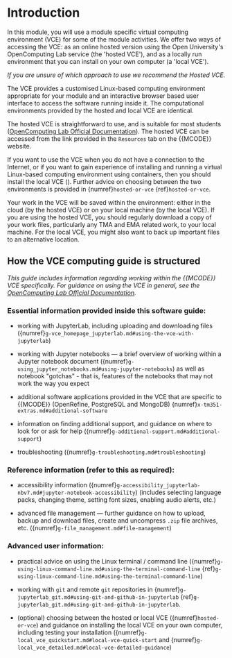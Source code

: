 # Introduction

In this module, you will use a module specific virtual computing environment (VCE) for some of the module activities. We offer two ways of accessing the VCE: as an online hosted version using the Open University's OpenComputing Lab service (the 'hosted VCE'), and as a locally run environment that you can install on your own computer (a 'local VCE').

*If you are unsure of which approach to use we recommend the Hosted VCE.*

The VCE provides a customised Linux-based computing environment appropriate for your module and an interactive browser based user interface to access the software running inside it. The computational environments provided by the hosted and local VCE are identical.

The hosted VCE is straightforward to use, and is suitable for most students ([OpenComputing Lab Official Documentation](https://docs.ocl.open.ac.uk/container-launcher/user/)). The hosted VCE can be accessed from the link provided in the `Resources` tab on the {{MCODE}} website.

If you want to use the VCE when you do not have a connection to the Internet, or if you want to gain experience of installing and running a virtual Linux-based computing environment using containers, then you should install the local VCE ([](g-local_vce_quickstart.md#local-vce-quick-start)). Further advice on choosing between the two environments is provided in {numref}`hosted-or-vce` {ref}`hosted-or-vce`.

Your work in the VCE will be saved within the environment: either in the cloud (by the hosted VCE) or on your local machine (by the local VCE). If you are using the hosted VCE, you should regularly download a copy of your work files, particularly any TMA and EMA related work, to your local machine. For the local VCE, you might also want to back up important files to an alternative location.

## How the VCE computing guide is structured

*This guide includes information regarding working within the {{MCODE}} VCE specifically. For guidance on using the VCE in general, see the [OpenComputing Lab Official Documentation](https://docs.ocl.open.ac.uk/container-launcher/user/).*

### Essential information provided inside this software guide:

- working with JupyterLab, including uploading and downloading files ({numref}`g-vce_homepage_jupyterlab.md#using-the-vce-with-jupyterlab`)

- working with Jupyter notebooks — a brief overview of working within a Jupyter notebook document ({numref}`g-using_jupyter_notebooks.md#using-jupyter-notebooks`) as well as notebook "gotchas" - that is, features of the notebooks that may not work the way you expect

- additional software applications provided in the VCE that are specific to {{MCODE}} (OpenRefine, PostgreSQL and MongoDB) {numref}`x-tm351-extras.md#additional-software`

- information on finding additional support, and guidance on where to look for or ask for help ({numref}`g-additional-support.md#additional-support`)

- troubleshooting ({numref}`g-troubleshooting.md#troubleshooting`)

### Reference information (refer to this as required):

- accessibility information ({numref}`g-accessibility_jupyterlab-nbv7.md#jupyter-notebook-accessibility`) (includes selecting language packs, changing theme, setting font sizes, enabling audio alerts, etc.)

- advanced file management — further guidance on how to upload, backup and download files, create and uncompress `.zip` file archives, etc. ({numref}`g-file_management.md#file-management`)

### Advanced user information:

- practical advice on using the Linux terminal / command line ({numref}`g-using-linux-command-line.md#using-the-terminal-command-line` {ref}`g-using-linux-command-line.md#using-the-terminal-command-line`)

- working with `git` and remote `git` repositories in {numref}`g-jupyterlab_git.md#using-git-and-github-in-jupyterlab` {ref}`g-jupyterlab_git.md#using-git-and-github-in-jupyterlab`. 

- (optional) choosing between the hosted or local VCE ({numref}`hosted-or-vce`) and guidance on installing the local VCE on your own computer, including testing your installation ({numref}`g-local_vce_quickstart.md#local-vce-quick-start` and {numref}`g-local_vce_detailed.md#local-vce-detailed-guidance`)
